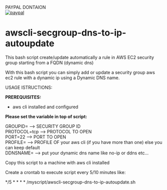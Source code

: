 PAYPAL DONTAION  
[![paypal](https://www.paypalobjects.com/en_US/i/btn/btn_donateCC_LG.gif)](https://www.paypal.me/sistemistaitaliano/1)
# awscli-secgroup-dns-to-ip-autoupdate
This bash script create/update automatically a rule in AWS EC2 security group starting from a FQDN (dynamic dns)

With this bash script you can simply add or update a security group aws ec2 rule with a dynamic ip using a Dynamic DNS name.

USAGE ISTRUCTIONS:

**PREREQUISITES:**
- aws cli installed and configured

**Please set the variable in top of script:**

GROUPID=<ID SECURITY GROUP>  --> SECURITY GROUP ID<br />
PROTOCOL=tcp --> PROTOCOL TO OPEN<br />
PORT=22 --> PORT TO OPEN<br />
PROFILE=<MY AWS CLI PROFILE> --> PROFILE OF your aws cli (if you have more than one) else you can keep default<br />
DDNSNAME=<Specifi your fqdn for your dynamic dns name> --> put your dynamic dns name like no-ip or ddns etc...<br />

Copy this script to a machine with aws cli installed

Create a crontab to execute script every 5/10 minutes like:

*/5 * * * * /myscript/awscli-secgroup-dns-to-ip-autoupdate.sh
